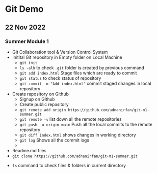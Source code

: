 # Git Demo

## 22 Nov 2022

### Summer Module 1

- Git Collaboration tool & Version Control System
- Initital Git repository in Empty folder on Local Machine
    - `git init` 
    - `ls -alh` to check `.git` folder is created by previous command
    - `git add index.html` Stage files which are ready to commit
    - `git status` to check status of repository
    - `git commit -m "Add index.html"` commit staged changes in local repository
- Create repository on Github
    - Signup on Github
    - Create public repository
    - `git remote add origin https://github.com/adnanirfan/git-m1-summer.git`
    - `git remote -v` list down all the remote repositories
    - `git push -u origin main` Push all the local commits to the remote repository
    - `git diff index.html` shows changes in working directory
    - `git log` Shows all the commit logs
    - 
- Readme.md files
- `git clone https://github.com/adnanirfan/git-m1-summer.git` 

* `ls` command to check files & folders in current directory
